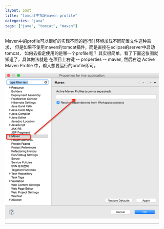```yaml
---
layout: post
title: "tomcat中指定maven profile"
categories: "java"
tags: ["java", "tomcat", "maven"]
---
```


Maven中的profile可以很好的实现不同的运行时环境加载不同配置文件这种需求，
但是如果不使用maven的tomcat插件，而是直接在eclipse的server中启动tomcat，
如何去指定使用的是哪一个profile呢？
其实很简单，看了下面这张图就知道了，具体做法就是 在项目上右键 -- properties -- maven,
然后右边 Active Maven Profile 中，输入想要运行的profile即可。

![tomcat指定maven profile](/assets/images/QQ20150712-1@2x.png)

---
